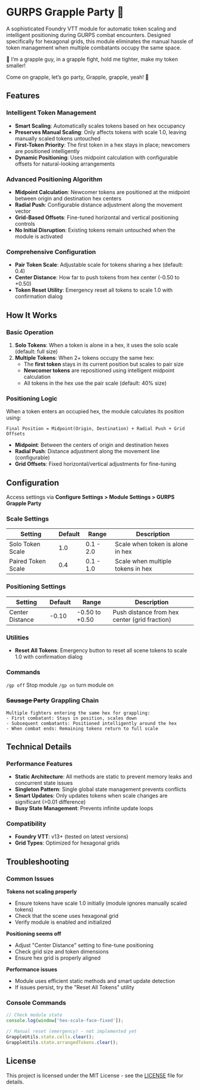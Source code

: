# GURPS Grapple Party 🎵

A sophisticated Foundry VTT module for automatic token scaling and intelligent positioning during GURPS combat encounters. Designed specifically for hexagonal grids, this module eliminates the manual hassle of token management when multiple combatants occupy the same space.

🎵
I’m a grapple guy,
in a grapple fight,
hold me tighter,
make my token smaller!

Come on grapple, let’s go party,
Grapple, grapple, yeah! 🎵


## Features

### Intelligent Token Management
- **Smart Scaling**: Automatically scales tokens based on hex occupancy
- **Preserves Manual Scaling**: Only affects tokens with scale 1.0, leaving manually scaled tokens untouched  
- **First-Token Priority**: The first token in a hex stays in place; newcomers are positioned intelligently
- **Dynamic Positioning**: Uses midpoint calculation with configurable offsets for natural-looking arrangements

### Advanced Positioning Algorithm
- **Midpoint Calculation**: Newcomer tokens are positioned at the midpoint between origin and destination hex centers
- **Radial Push**: Configurable distance adjustment along the movement vector
- **Grid-Based Offsets**: Fine-tuned horizontal and vertical positioning controls
- **No Initial Disruption**: Existing tokens remain untouched when the module is activated

### Comprehensive Configuration
- **Pair Token Scale**: Adjustable scale for tokens sharing a hex (default: 0.4)
- **Center Distance**: How far to push tokens from hex center (-0.50 to +0.50)
- **Token Reset Utility**: Emergency reset all tokens to scale 1.0 with confirmation dialog

##  How It Works

### Basic Operation
1. **Solo Tokens**: When a token is alone in a hex, it uses the solo scale (default: full size)
2. **Multiple Tokens**: When 2+ tokens occupy the same hex:
   - The **first token** stays in its current position but scales to pair size
   - **Newcomer tokens** are repositioned using intelligent midpoint calculation
   - All tokens in the hex use the pair scale (default: 40% size)

### Positioning Logic
When a token enters an occupied hex, the module calculates its position using:

```
Final Position = Midpoint(Origin, Destination) + Radial Push + Grid Offsets
```

- **Midpoint**: Between the centers of origin and destination hexes
- **Radial Push**: Distance adjustment along the movement line (configurable)
- **Grid Offsets**: Fixed horizontal/vertical adjustments for fine-tuning

##  Configuration

Access settings via **Configure Settings > Module Settings > GURPS Grapple Party**

### Scale Settings
| Setting | Default | Range | Description |
|---------|---------|-------|-------------|
| Solo Token Scale | 1.0 | 0.1 - 2.0 | Scale when token is alone in hex |
| Paired Token Scale | 0.4 | 0.1 - 1.0 | Scale when multiple tokens in hex |

### Positioning Settings  
| Setting | Default | Range | Description |
|---------|---------|-------|-------------|
| Center Distance | -0.10 | -0.50 to +0.50 | Push distance from hex center (grid fraction) |

### Utilities
- **Reset All Tokens**: Emergency button to reset all scene tokens to scale 1.0 with confirmation dialog

### Commands 
`/gp off` Stop module
`/gp on` turn module on 


### ~~Sausage Party~~ Grappling Chain
```
Multiple fighters entering the same hex for grappling:
- First combatant: Stays in position, scales down  
- Subsequent combatants: Positioned intelligently around the hex
- When combat ends: Remaining tokens return to full scale
```

## Technical Details

### Performance Features
- **Static Architecture**: All methods are static to prevent memory leaks and concurrent state issues
- **Singleton Pattern**: Single global state management prevents conflicts
- **Smart Updates**: Only updates tokens when scale changes are significant (>0.01 difference)
- **Busy State Management**: Prevents infinite update loops

### Compatibility
- **Foundry VTT**: v13+ (tested on latest versions)
- **Grid Types**: Optimized for hexagonal grids


##  Troubleshooting

### Common Issues

**Tokens not scaling properly**
- Ensure tokens have scale 1.0 initially (module ignores manually scaled tokens)
- Check that the scene uses hexagonal grid
- Verify module is enabled and initialized

**Positioning seems off**
- Adjust "Center Distance" setting to fine-tune positioning
- Check grid size and token dimensions
- Ensure hex grid is properly aligned

**Performance issues**
- Module uses efficient static methods and smart update detection
- If issues persist, try the "Reset All Tokens" utility

### Console Commands
```javascript
// Check module state
console.log(window['hex-scale-face-fixed']);

// Manual reset (emergency) - not implemented yet
GrappleUtils.state.cells.clear();
GrappleUtils.state.arrangedTokens.clear();
```


## License

This project is licensed under the MIT License - see the [LICENSE](LICENSE) file for details.


